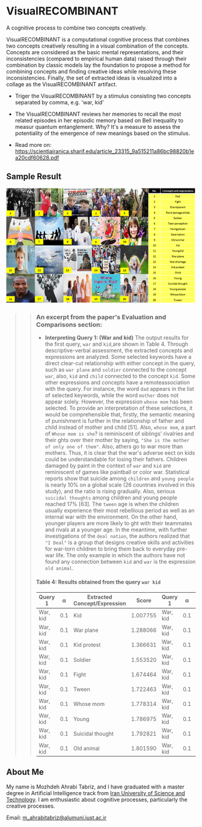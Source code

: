 # VisualRECOMBINANT
A cognitive process to combine two concepts creatively.

VisualRECOMBINANT is a computational cognitive process that combines two concepts creatively resulting in a visual combination of the concepts. 
Concepts are considered as the basic mental representations, and their inconsistencies (compared to empirical human data) raised through their combination by classic models lay the foundation to  propose a method for combining concepts and finding creative ideas while resolving these inconsistencies. Finally, the set of extracted ideas is visualized into a collage as the VisualRECOMBINANT artifact.

- Triger the VisualRECOMBINANT by a stimulus consisting two concepts separated by comma, e.g. 'war, kid'
- The VisualRECOMBINANT reviews her memories to recall the most related episodes in her episodic memory based on Bell inequality to measur quantum entanglement. Why? It's a measure to assess the potentiality of the emergence of new meanings based on the stimulus.

- Read more on: https://scientiairanica.sharif.edu/article_23315_9a515211a86bc98820b1ea20cdf60628.pdf

## Sample Result
!['war, kid' combination result](https://github.com/mozhani/VisualRECOMBINANT/blob/main/image.png)
>>
>>### An excerpt from the paper's Evaluation and Comparisons section:
>>- **Interpreting Query 1: (War and kid)** The output results for the first query, `war` and `kid`,are shown in Table 4. Through descriptive-verbal assessment, the extracted concepts and expressions are analyzed. Some selected keywords have a direct clear-cut relationship with either concept in the query, such as `war plane` and `soldier` connected to the concept `war`, also, `kid` and `child` connected to the concept `kid`. Some other expressions and concepts have a remoteassociation with the query. For instance, the word `dad` appears in the list of selected keywords, while the word `mother` does not appear solely. However, the expression `whose mom` has been selected. To provide an interpretation of these selections, it would be comprehensible that, firstly, the semantic meaning of punishment is further in the relationship of father and child instead of mother and child [51]. Also, `whose mom`, a part of `Whose mom is she`? is reminiscent of siblings' rivalries and their ghts over their mother by saying, `"She is the mother of only one of them"`. Also, athers go to war more than mothers. Thus, it is clear that the war's adverse eect on kids could be understandable for losing their fathers. Children damaged by paint in the context of `war` and `kid` are reminiscent of games like paintball or color war. Statistical reports show that suicide among `children` and `young people` is nearly 10% on a global scale (26 countries involved in this study), and the ratio is rising gradually. Also, serious `suicidal thoughts` among children and young people reached 17% [63]. The `tween` age is when the children usually experience their most rebellious period as well as an internal war with the environment. On the other hand, younger players are more likely to ght with their teammates and rivals at a younger age. In the meantime, with further investigations of the `deal nation`, the authors realized that `"I Deal"` is a group that designs creative skills and activities for war-torn children to bring them back to everyday pre-war life. The only example in which the authors have not found any connection between `kid` and `war` is the expression `old animal`.
>>
>>
>>#### Table 4: Results obtained from the query `war kid`
>>
>>> <div style="font-size: 8px;">
>>
>>| Query 1     | α      | Extracted Concept/Expression   | Score     | Query 1     | α      | Extracted Concept/Expression    | Score     |
>>|-------------|--------|--------------------------------|-----------|-------------|--------|---------------------------------|-----------|
>>| War, kid    | 0.1    | Kid                           | 1.007755  | War, kid    | 0.1    | Young kid                      | 1.175520  |
>>| War, kid    | 0.1    | War plane                     | 1.288066  | War, kid    | 0.1    | War shortage                   | 1.328281  |
>>| War, kid    | 0.1    | Kid protest                   | 1.366631  | War, kid    | 0.1    | Child                          | 1.521401  |
>>| War, kid    | 0.1    | Soldier                       | 1.553520  | War, kid    | 0.1    | Dad                            | 1.611623  |
>>| War, kid    | 0.1    | Fight                         | 1.674464  | War, kid    | 0.1    | Paint damage child             | 1.705422  |
>>| War, kid    | 0.1    | Tween                         | 1.722463  | War, kid    | 0.1    | Young player                   | 1.746632  |
>>| War, kid    | 0.1    | Whose mom                     | 1.778314  | War, kid    | 0.1    | Grandparent                    | 1.780024  |
>>| War, kid    | 0.1    | Young                         | 1.786975  | War, kid    | 0.1    | Teen perception                | 1.791293  |
>>| War, kid    | 0.1    | Suicidal thought              | 1.792821  | War, kid    | 0.1    | Young people                   | 1.793872  |
>>| War, kid    | 0.1    | Old animal                    | 1.801590  | War, kid    | 0.1    | Deal nation                    | 1.813097  |
>>
>> </div>
## About Me
My name is Mozhdeh Ahrabi Tabriz, and I have graduated with a master degree in Artificial Intelligence track from [Iran University of Science and Technology](https://iust.ac.ir). I am enthusiastic about cognitive processes, particularly the creative processes. 

Email: m_ahrabitabriz@alumuni.iust.ac.ir
